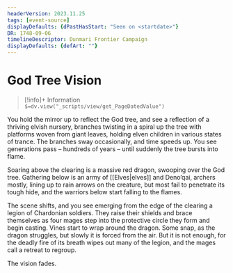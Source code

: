 ```yaml
---
headerVersion: 2023.11.25
tags: [event-source]
displayDefaults: {dPastHasStart: "Seen on <startdate>"}
DR: 1748-09-06
timelineDescriptor: Dunmari Frontier Campaign
displayDefaults: {defArt: ""}
---
```

# God Tree Vision
>[!info]+ Information  
> `$=dv.view("_scripts/view/get_PageDatedValue")`

You hold the mirror up to reflect the God tree, and see a reflection of a thriving elvish nursery, branches twisting in a spiral up the tree with platforms woven from giant leaves, holding elven children in various states of trance. The branches sway occasionally, and time speeds up. You see generations pass – hundreds of years – until suddenly the tree bursts into flame.

Soaring above the clearing is a massive red dragon, swooping over the God tree. Gathering below is an army of [[Elves|elves]] and Deno’qai, archers mostly, lining up to rain arrows on the creature, but most fail to penetrate its tough hide, and the warriors below start falling to the flames. 

The scene shifts, and you see emerging from the edge of the clearing a legion of Chardonian soldiers. They raise their shields and brace themselves as four mages step into the protective circle they form and begin casting. Vines start to wrap around the dragon. Some snap, as the dragon struggles, but slowly it is forced from the air. But it is not enough, for the deadly fire of its breath wipes out many of the legion, and the mages call a retreat to regroup. 

The vision fades.